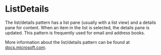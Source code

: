 # ListDetails

The list/details pattern has a list pane (usually with a list view) and a details pane for content. When an item in the list is selected, the details pane is updated. This pattern is frequently used for email and address books.

More information about the list/details pattern can be found at [docs.microsoft.com](https://docs.microsoft.com/windows/uwp/design/controls-and-patterns/list-details).
